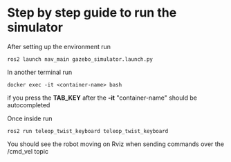 # Step by step guide to run the simulator

After setting up the environment run

```
ros2 launch nav_main gazebo_simulator.launch.py
```

In another terminal run 
```
docker exec -it <container-name> bash
```
if you press the **TAB_KEY** after the **-it** "container-name" should be autocompleted

Once inside run
```
ros2 run teleop_twist_keyboard teleop_twist_keyboard
```

You should see the robot moving on Rviz when sending commands over the /cmd_vel topic
